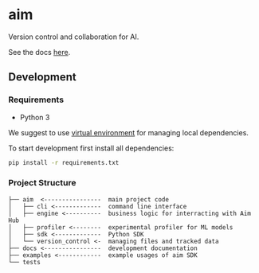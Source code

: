# aim

Version control and collaboration for AI.

See the docs [here](https://docs.aimhub.io).

## Development

### Requirements

* Python 3

We suggest to use [virtual
environment](https://packaging.python.org/tutorials/installing-packages/#creating-virtual-environments) for managing local dependencies.

To start development first install all dependencies:

```bash
pip install -r requirements.txt
```

### Project Structure

```
├── aim  <----------------  main project code
│   ├── cli <-------------  command line interface
│   ├── engine <----------  business logic for interracting with Aim Hub
│   ├── profiler <--------  experimental profiler for ML models
│   ├── sdk <-------------  Python SDK
│   └── version_control <-  managing files and tracked data
├── docs <----------------  development documentation
├── examples <------------  example usages of aim SDK
└── tests
```

